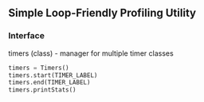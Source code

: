 ## Simple Loop-Friendly Profiling Utility

### Interface

timers (class) - manager for multiple timer classes

```python
timers = Timers()
timers.start(TIMER_LABEL)
timers.end(TIMER_LABEL)
timers.printStats()
```
